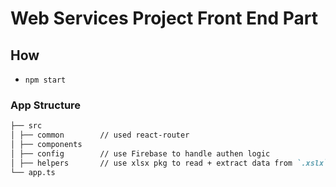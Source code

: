 # Web Services Project Front End Part

## How

- `npm start`

### App Structure

```Markdown
├── src
│ ├── common        // used react-router
│ ├── components
│ ├── config        // use Firebase to handle authen logic
│ ├── helpers       // use xlsx pkg to read + extract data from `.xslx` files
└── app.ts
```
